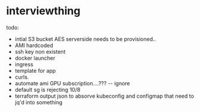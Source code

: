 # interviewthing


todo: 
- intial S3 bucket AES serverside needs to be provisioned..
- AMI hardcoded
- ssh key non existent
- docker launcher
- ingress
- template for app
- curls.
- automate ami GPU subscription....??? -- ignore
- default sg is rejecting 10/8 
- terraform output json to absorve kubeconfig and configmap that need to jq'd into something
